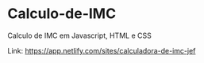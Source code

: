# Calculo-de-IMC
Calculo de IMC em Javascript, HTML e CSS

Link: https://app.netlify.com/sites/calculadora-de-imc-jef

